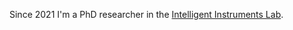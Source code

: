 <!--
.. title: Intelligent Instruments Lab
.. slug: intelligent-instruments
.. date: 2024-03-04
.. tags: 
.. category:
.. link:
.. description:
.. type: text
-->

Since 2021 I'm a PhD researcher in the [Intelligent Instruments Lab](https://iil.is/).
